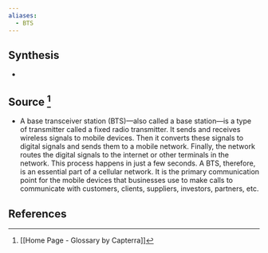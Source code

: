 ```yaml
---
aliases:
  - BTS
---
```

## Synthesis
- 
## Source [^1]
- A base transceiver station (BTS)—also called a base station—is a type of transmitter called a fixed radio transmitter. It sends and receives wireless signals to mobile devices. Then it converts these signals to digital signals and sends them to a mobile network. Finally, the network routes the digital signals to the internet or other terminals in the network. This process happens in just a few seconds. A BTS, therefore, is an essential part of a cellular network. It is the primary communication point for the mobile devices that businesses use to make calls to communicate with customers, clients, suppliers, investors, partners, etc.
## References

[^1]: [[Home Page - Glossary by Capterra]]